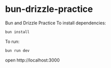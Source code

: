 # bun-drizzle-practice
Bun and Drizzle Practice
To install dependencies:
```sh
bun install
```

To run:
```sh
bun run dev
```

open http://localhost:3000
